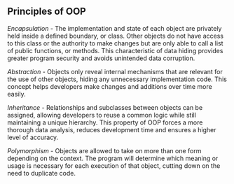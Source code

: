 ## Principles of OOP

*Encapsulation* - The implementation and state of each object are privately held inside a defined boundary, or class. Other objects do not have access to this class or the authority to make changes but are only able to call a list of public functions, or methods. This characteristic of data hiding provides greater program security and avoids unintended data corruption.

*Abstraction* - Objects only reveal internal mechanisms that are relevant for the use of other objects, hiding any unnecessary implementation code. This concept helps developers make changes and additions over time more easily.

*Inheritance* - Relationships and subclasses between objects can be assigned, allowing developers to reuse a common logic while still maintaining a unique hierarchy. This property of OOP forces a more thorough data analysis, reduces development time and ensures a higher level of accuracy.

*Polymorphism* - Objects are allowed to take on more than one form depending on the context. The program will determine which meaning or usage is necessary for each execution of that object, cutting down on the need to duplicate code.

